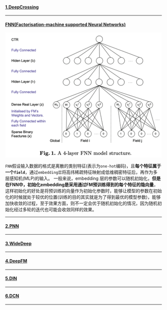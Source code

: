 #### [1.DeepCrossing]()

------

#### [FNN(Factorisation-machine supported Neural Networks)](https://arxiv.org/pdf/1601.02376.pdf)

![模型框架](https://github.com/Fisher87/ai_explore/blob/master/src/FNN.png)

  `FNN`假设输入数据的格式是离散的类别特征(表示为`one-hot`编码)，且**每个特征属于一个`field`**，通过`embedding层`将高纬稀疏特征映射成低维稠密特征后，再作为多层感知机(MLP)的输入。
一般来说，embedding 层的参数可以随机初始化，**但是在FNN中，初始化embedding是采用通过FM预训练得到的每个特征的隐向量**，这样初始化的好处是将预训练的向量作为初始化参数时，能够让模型的参数在初始化的时候就处于较优的位置(训练的目的其实就是为了得到最优的模型参数)，能够加快收敛的过程，至于效果方面，则不一定会优于随机初始化的情况，因为随机初始化经过多轮的迭代也可能会收敛同样的效果。

------

#### [2.PNN]()


------


#### [3.WideDeep]()

------

#### [4.DeepFM]()

------

#### [5.DIN]()

------

#### [6.DCN]()

------

